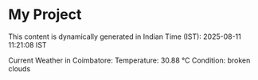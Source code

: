 # My Project

This content is dynamically generated in Indian Time (IST): 2025-08-11 11:21:08 IST


Current Weather in Coimbatore:
Temperature: 30.88 °C
Condition: broken clouds
